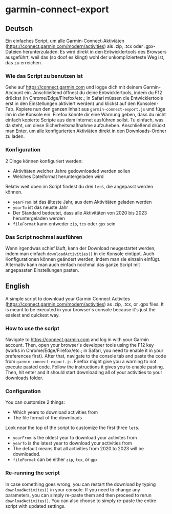 # garmin-connect-export

## Deutsch

Ein einfaches Script, um alle Garmin-Connect-Aktiviäten (<https://connect.garmin.com/modern/activities>) als .zip, .tcx oder .gpx-Dateien herunterzuladen. Es wird direkt in den Entwicklertools des Browsers ausgeführt, weil das (so doof es klingt) wohl der unkomplizierteste Weg ist, das zu erreichen.

### Wie das Script zu benutzen ist

Gehe auf <https://connect.garmin.com> und logge dich mit deinem Garmin-Account ein. Anschließend öffnest du deine Entwicklertools, indem du F12 drückst (in Chrome/Edge/Firefox/etc.; in Safari müssen die Entwicklertools erst in den Einstellungen aktiviert werden) und klickst auf den Konsolen-Tab. Kopiere nun den ganzen Inhalt aus `garmin-connect-export.js` und füge ihn in die Konsole ein. Firefox könnte dir eine Warnung geben, dass du nicht einfach kopierte Scripte aus dem Internet ausführen sollst. Tu einfach, was da steht, um diese Sicherheitsmaßnahme aufzuheben. Anschließend drückt man Enter, um alle konfigurierten Aktiviäten direkt in den Downloads-Ordner zu laden.

### Konfiguration

2 Dinge können konfiguriert werden:

- Aktivitäten welcher Jahre gedownloaded werden sollen
- Welches Dateiformat heruntergeladen wird

Relativ weit oben im Script findest du drei `let`s, die angepasst werden können.

- `yearFrom` ist das älteste Jahr, aus dem Aktivitäten geladen werden
- `yearTo` ist das neuste Jahr
- Der Standard bedeutet, dass alle Aktivitäten von 2020 bis 2023 heruntergeladen werden
- `fileFormat` kann entweder `zip`, `tcx` oder `gpx` sein

### Das Script nochmal ausführen

Wenn irgendwas schief läuft, kann der Download neugestartet werden, indem man einfach `downloadActivities()` in die Konsole eintippt. Auch Konfigurationen können geändert werden, indem man sie einzeln einfügt. Alternativ kann man auch einfach nochmal das ganze Script mit angepassten Einstellungen pasten.

## English

A simple script to download your Garmin Connect Activites (<https://connect.garmin.com/modern/activities>) as .zip, .tcx, or .gpx files. It is meant to be executed in your browser's console because it's just the easiest and quickest way.

### How to use the script

Navigate to <https://connect.garmin.com> and log in with your Garmin account. Then, open your browser's developer tools using the F12 key (works in Chrome/Edge/Firefox/etc.; in Safari, you need to enable it in your preferences first). After that, navigate to the console tab and paste the code from `garmin-connect-export.js`. Firefox might give you a warning to not execute pasted code. Follow the instructions it gives you to enable pasting. Then, hit enter and it should start downloading all of your activities to your downloads folder. 

### Configuration

You can customize 2 things: 

- Which years to download activities from
- The file format of the downloads

Look near the top of the script to customize the first three `let`s. 

- `yearFrom` is the oldest year to download your activites from
- `yearTo` is the latest year to download your activities from
- The default means that all activities from 2020 to 2023 will be downloaded.
- `fileFormat` can be either `zip`, `tcx`, or `gpx`

### Re-running the script

In case something goes wrong, you can restart the download by typing `downloadActivites()` in your console. If you need to change any parameters, you can simply re-paste them and then proceed to rerun `downloadActivites()`. You can also choose to simply re-paste the entire script with updated settings.
